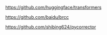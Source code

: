https://github.com/huggingface/transformers

https://github.com/baidu/brcc

https://github.com/shibing624/pycorrector
